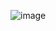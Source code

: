 ![image](https://github.com/9enrybin/9enrybin/assets/147371059/0bb61862-5c94-464f-8bd2-8fd6a766978e)
